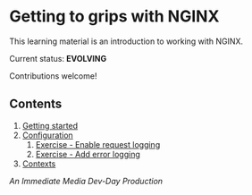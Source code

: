 # Getting to grips with NGINX

This learning material is an introduction to working with NGINX.

Current status: **EVOLVING**

Contributions welcome!

## Contents

1. [Getting started](/md/getting-started.md)
2. [Configuration](/md/config-files.md)
    1. [Exercise - Enable request logging](/md/exercise-enable-request-logging.md)
    1. [Exercise - Add error logging](/md/exercise-add-error-logging.md)
3. [Contexts](/md/contexts.md)

_An Immediate Media Dev-Day Production_
